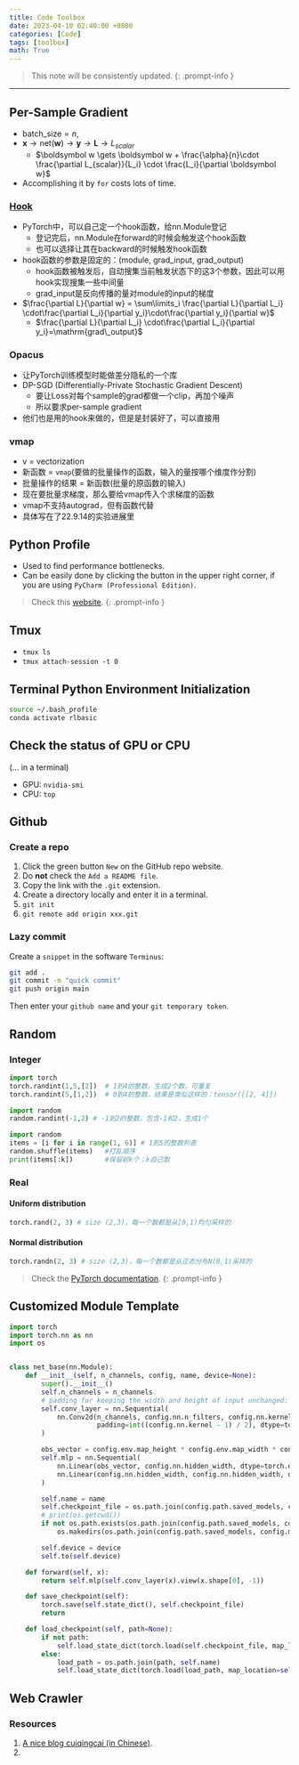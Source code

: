 ```yaml
---
title: Code Toolbox
date: 2023-04-10 02:40:00 +0800
categories: [Code]
tags: [toolbox]
math: True
---
```


> This note will be consistently updated.
{: .prompt-info }

---

## Per-Sample Gradient

- $\mathrm{batch\_size} = n$,
- $\boldsymbol x \to \mathrm{net}(\boldsymbol w) \to \boldsymbol y \to \boldsymbol L \to L_{scalar}$
  - $\boldsymbol w \gets \boldsymbol w + \frac{\alpha}{n}\cdot \frac{\partial L_{scalar}}{L_i} \cdot \frac{L_i}{\partial \boldsymbol w}$
- Accomplishing it by `for` costs lots of time.

### [Hook]()
- PyTorch中，可以自己定一个hook函数，给nn.Module登记
  - 登记完后，nn.Module在forward的时候会触发这个hook函数
  - 也可以选择让其在backward的时候触发hook函数
- hook函数的参数是固定的：(module, grad_input, grad_output)
  - hook函数被触发后，自动搜集当前触发状态下的这3个参数，因此可以用hook实现搜集一些中间量
  - grad_input是反向传播的量对module的input的梯度
- $\frac{\partial L}{\partial w} = \sum\limits_i \frac{\partial L}{\partial L_i} \cdot\frac{\partial L_i}{\partial y_i}\cdot\frac{\partial y_i}{\partial w}$
  - $\frac{\partial L}{\partial L_i} \cdot\frac{\partial L_i}{\partial y_i}=\mathrm{grad\_output}$

### Opacus
- 让PyTorch训练模型时能做差分隐私的一个库
- DP-SGD (Differentially-Private Stochastic Gradient Descent)
  - 要让Loss对每个sample的grad都做一个clip，再加个噪声
  - 所以要求per-sample gradient
- 他们也是用的hook来做的，但是是封装好了，可以直接用

### vmap
- v = vectorization
- 新函数 = `vmap`(要做的批量操作的函数，输入的量按哪个维度作分割)
- 批量操作的结果 = 新函数(批量的原函数的输入)
- 现在要批量求梯度，那么要给vmap传入个求梯度的函数
- vmap不支持autograd，但有函数代替
- 具体写在了22.9.14的实验进展里


## Python Profile
- Used to find performance bottlenecks.
- Can be easily done by clicking the button in the upper right corner, if you are using `PyCharm (Professional Edition)`.

> Check this [website](https://realpython.com/python-profiling/).
{: .prompt-info }

## Tmux
- `tmux ls`
- `tmux attach-session -t 0`

## Terminal Python Environment Initialization
```bash
source ~/.bash_profile
conda activate rlbasic
```

## Check the status of GPU or CPU
(... in a terminal)
- GPU: `nvidia-smi`
- CPU: `top`

## Github

### Create a repo
1. Click the green button `New` on the GitHub repo website.
2. Do **not** check the `Add a README file`.
3. Copy the link with the `.git` extension.
4. Create a directory locally and enter it in a terminal.
5. `git init`
6. `git remote add origin xxx.git`

### Lazy commit

Create a `snippet` in the software `Terminus`:

```bash
git add .
git commit -m "quick commit"
git push origin main
```

Then enter your `github name` and your `git temporary token`.

## Random

### Integer

```python
import torch
torch.randint(1,5,[2])	# 1到4的整数，生成2个数，可重复
torch.randint(5,[1,2])	# 0到4的整数，结果是类似这样的：tensor([[2, 4]])
```

```python
import random
random.randint(-1,2) # -1到2的整数，包含-1和2，生成1个
```

```python
import random
items = [i for i in range(1, 6)] # 1到5的整数列表
random.shuffle(items)	#打乱顺序
print(items[:k])		#保留前k个；k自己取
```

### Real

#### Uniform distribution
```python
torch.rand(2, 3) # size (2,3)，每一个数都是从[0,1)均匀采样的
```

#### Normal distribution
```python
torch.randn(2, 3) # size (2,3)，每一个数都是从正态分布N(0,1)采样的
```

> Check the [PyTorch documentation](https://pytorch.org/docs/stable/distributions.html).
{: .prompt-info }

## Customized Module Template
```python
import torch
import torch.nn as nn
import os


class net_base(nn.Module):
    def __init__(self, n_channels, config, name, device=None):
        super().__init__()
        self.n_channels = n_channels
        # padding for keeping the width and height of input unchanged: kernel=3, padding=1; kernel=5, padding= 2; ...
        self.conv_layer = nn.Sequential(
            nn.Conv2d(n_channels, config.nn.n_filters, config.nn.kernel, config.nn.stride,
                      padding=int((config.nn.kernel - 1) / 2), dtype=torch.double), nn.ReLU(),
        )

        obs_vector = config.env.map_height * config.env.map_width * config.nn.n_filters
        self.mlp = nn.Sequential(
            nn.Linear(obs_vector, config.nn.hidden_width, dtype=torch.double), nn.ReLU(),
            nn.Linear(config.nn.hidden_width, config.nn.hidden_width, dtype=torch.double), nn.ReLU(),
        )

        self.name = name
        self.checkpoint_file = os.path.join(config.path.saved_models, config.main.exp_name, name)
        # print(os.getcwd())
        if not os.path.exists(os.path.join(config.path.saved_models, config.main.exp_name)):
            os.makedirs(os.path.join(config.path.saved_models, config.main.exp_name), exist_ok=True)

        self.device = device
        self.to(self.device)

    def forward(self, x):
        return self.mlp(self.conv_layer(x).view(x.shape[0], -1))

    def save_checkpoint(self):
        torch.save(self.state_dict(), self.checkpoint_file)
        return

    def load_checkpoint(self, path=None):
        if not path:
            self.load_state_dict(torch.load(self.checkpoint_file, map_location=self.device))
        else:
            load_path = os.path.join(path, self.name)
            self.load_state_dict(torch.load(load_path, map_location=self.device))

```

## Web Crawler

### Resources

1. [A nice blog cuiqingcai (in Chinese)](http://cuiqingcai.com/categories/Python/爬虫/).
2. 